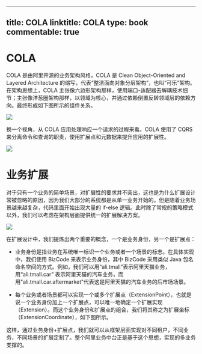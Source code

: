 
---
title: COLA
linktitle: COLA
type: book
commentable: true
---

# COLA

COLA 是由阿里开源的业务架构风格，COLA 是 Clean Object-Oriented and Layered Architecture 的缩写，代表“整洁面向对象分层架构”，也叫“可乐”架构。在架构思想上，COLA 主张像六边形架构那样，使用端口-适配器去解耦技术细节；主张像洋葱圈架构那样，以领域为核心，并通过依赖倒置反转领域层的依赖方向。最终形成如下图所示的组件关系。

![](https://i.postimg.cc/9QPNbzm9/image.png)

换一个视角，从 COLA 应用处理响应一个请求的过程来看。COLA 使用了 CQRS 来分离命令和查询的职责，使用扩展点和元数据来提升应用的扩展性。

![](https://i.postimg.cc/V6RgkjQT/image.png)

# 业务扩展

对于只有一个业务的简单场景，对扩展性的要求并不突出，这也是为什么扩展设计常被忽略的原因，因为我们大部分的系统都是从单一业务开始的。但是随着业务场景越来越复杂，代码里面开始出现大量的 if-else 逻辑。此时除了常规的策略模式以外，我们可以考虑在架构层面提供统一的扩展解决方案。

![](https://i.postimg.cc/v89jT0JX/image.png)

在扩展设计中，我们提炼出两个重要的概念，一个是业务身份，另一个是扩展点：

- 业务身份是指业务在系统唯一标识一个业务或者一个场景的标志。在具体实现中，我们使用 BizCode 来表示业务身份，其中 BizCode 采用类似 Java 包名命名空间的方式。例如，我们可以用“ali.tmall”表示阿里天猫业务，用“ali.tmall.car” 表示阿里天猫的汽车业务，而用"ali.tmall.car.aftermarket"代表这是阿里天猫的汽车业务的后市场场景。

- 每个业务或者场景都可以实现一个或多个扩展点（ExtensionPoint），也就是说一个业务身份加上一个扩展点，可以唯一地确定一个扩展实现（Extension）。而这个业务身份和扩展点的组合，我们将其称之为扩展坐标（ExtensionCoordinate），如下图所示。

这样，通过业务身份+扩展点，我们就可以从框架层面实现对不同租户，不同业务，不同场景的扩展定制了。整个阿里业务中台正是基于这个思想，实现的多业务支撑的。

    